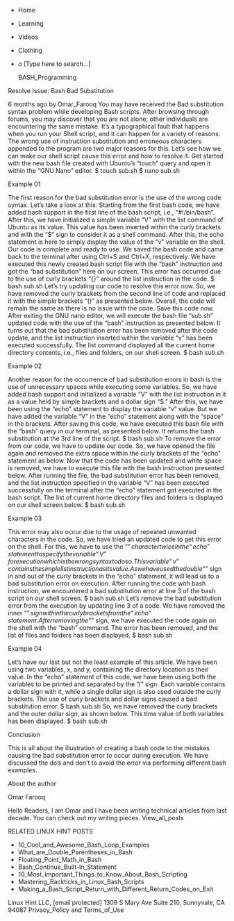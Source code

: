 





















































* Home
* Learning
* Videos
* Clothing
*
  o [Type here to search...]


   BASH_Programming


Resolve Issue: Bash Bad Substitution

6 months ago
by Omar_Farooq
You may have received the Bad substitution syntax problem while developing Bash
scripts. After browsing through forums, you may discover that you are not
alone; other individuals are encountering the same mistake. It’s a
typographical fault that happens when you run your Shell script, and it can
happen for a variety of reasons. The wrong use of instruction substitution and
erroneous characters appended to the program are two major reasons for this.
Let’s see how we can make our shell script cause this error and how to resolve
it. Get started with the new bash file created with Ubuntu’s “touch” query and
open it within the “GNU Nano” editor.
$ touch sub.sh
$ nano sub.sh

Example 01

The first reason for the bad substitution error is the use of the wrong code
syntax. Let’s take a look at this. Starting from the first bash code, we have
added bash support in the first line of the bash script, i.e., “#!/bin/bash”.
After this, we have initialized a simple variable “V” with the list command of
Ubuntu as its value. This value has been inserted within the curly brackets and
with the “$” sign to consider it as a shell command. After this, the echo
statement is here to simply display the value of the “v” variable on the shell.
Our code is complete and ready to use.
We saved the bash code and came back to the terminal after using Ctrl+S and
Ctrl+X, respectively. We have executed this newly created bash script file with
the “bash” instruction and got the “bad substitution” here on our screen. This
error has occurred due to the use of curly brackets “{}” around the list
instruction in the code.
$ bash sub.sh
Let’s try updating our code to resolve this error now. So, we have removed the
curly brackets from the second line of code and replaced it with the simple
brackets “()” as presented below. Overall, the code will remain the same as
there is no issue with the code. Save this code now.
After exiting the GNU nano editor, we will execute the bash file “sub.sh”
updated code with the use of the “bash” instruction as presented below. It
turns out that the bad substitution error has been removed after the code
update, and the list instruction inserted within the variable “v” has been
executed successfully. The list command displayed all the current home
directory contents, i.e., files and folders, on our shell screen.
$ bash sub.sh

Example 02

Another reason for the occurrence of bad substitution errors in bash is the use
of unnecessary spaces while executing some variables. So, we have added bash
support and initialized a variable “V” with the list instruction in it as a
value held by simple brackets and a dollar sign “$.” After this, we have been
using the “echo” statement to display the variable “v” value. But we have added
the variable “V” in the “echo” statement along with the “space” in the
brackets.
After saving this code, we have executed this bash file with the “bash” query
in our terminal, as presented below. It returns the bash substitution at the
3rd line of the script.
$ bash sub.sh
To remove the error from our code, we have to update our code. So, we have
opened the file again and removed the extra space within the curly brackets of
the “echo” statement as below.
Now that the code has been updated and white space is removed, we have to
execute this file with the bash instruction presented below. After running the
file, the bad substitution error has been removed, and the list instruction
specified in the variable “V” has been executed successfully on the terminal
after the “echo” statement got executed in the bash script. The list of current
home directory files and folders is displayed on our shell screen below.
$ bash sub.sh

Example 03

This error may also occur due to the usage of repeated unwanted characters in
the code. So, we have tried an updated code to get this error on the shell. For
this, we have to use the “$” character twice in the “echo” statement to specify
the variable “V” for execution which is the wrong syntax to do so. This
variable “v” contains the simple list instruction as its value. As we have used
the double “$” sign in and out of the curly brackets in the “echo” statement,
it will lead us to a bad substitution error on execution.
After running the code with bash instruction, we encountered a bad substitution
error at line 3 of the bash script on our shell screen.
$ bash sub.sh
Let’s remove the bad substitution error from the execution by updating line 3
of a code. We have removed the inner “$” sign within the curly brackets from
the “echo” statement.
After removing the “$” sign, we have executed the code again on the shell with
the “bash” command. The error has been removed, and the list of files and
folders has been displayed.
$ bash sub.sh

Example 04

Let’s have our last but not the least example of this article. We have been
using two variables, x, and y, containing the directory location as their
value. In the “echo” statement of this code, we have been using both the
variables to be printed and separated by the “/” sign. Each variable contains a
dollar sign with it, while a single dollar sign is also used outside the curly
brackets.
The use of curly brackets and dollar signs caused a bad substitution error.
$ bash sub.sh
So, we have removed the curly brackets and the outer dollar sign, as shown
below.
This time value of both variables has been displayed.
$ bash sub.sh

Conclusion

This is all about the illustration of creating a bash code to the mistakes
causing the bad substitution error to occur during execution. We have discussed
the do’s and don’t to avoid the error via performing different bash examples.


About the author


Omar Farooq

Hello Readers, I am Omar and I have been writing technical articles from last
decade. You can check out my writing pieces.
View_all_posts

RELATED LINUX HINT POSTS


* 10_Cool_and_Awesome_Bash_Loop_Examples
* What_are_Double_Parentheses_in_Bash
* Floating_Point_Math_in_Bash
* Bash_Continue_Built-In_Statement
* 10_Most_Important_Things_to_Know_About_Bash_Scripting
* Mastering_Backticks_in_Linux_Bash_Scripts
* Making_a_Bash_Script_Return_with_Different_Return_Codes_on_Exit

Linux Hint LLC, [email protected]
1309 S Mary Ave Suite 210, Sunnyvale, CA 94087
 Privacy_Policy and Terms_of_Use
